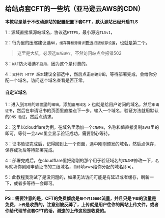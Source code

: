 ##  给站点套CFT的一些坑（亚马逊云AWS的CDN）
**本教程是基于不改动源站的配置配置下套CFT，默认源站已经开启TLS**

1：源域直接填源站域名，协议选`HTTPS`，最小源选`TLSv1`，

2：行为里的压缩建议选`NO`，`缓存键和源请求`要选`旧版缓存设置`，也就是第二个。

> 这里是大坑，必须选`旧版缓存`，不然访问站点会报错502

3：`WAF`防火墙选`不启用`，因为这个是付费的。

4：`支持的 HTTP 版本`建议全部选中，然后点击`创建分配`，等待部署完成，会给你分配一个域名，访问这个域名查看是否正常。

#### 自定义域名

1：进入到`常规`的`设置`里的`编辑`，添加`备用域名`  > 也就是给用户访问的域名，然后`申请证书`，然后在申请证书的页面里直接点下一步，输入一个域名，验证方法就用默认的`DNS 验证`，然后点请求。

2：这里以cloudflare为例，在域名里添加一个`CNAME`，名称和值直接复制aws里的即可，等待一会aws里会显示验证成功，需要耐心等待。

3：证书验证完成后，记得回到上一个页面，选中刚刚颁发的域名，然后点保存，保存成功后等待部署完成。

4：部署完成后，在cloudflare里把刚刚的那个用于验证域名的`CNAME`修改一下，`名称`就填你刚刚申请证书的二级域名，`目标`填aws给你分配的域名即可。

5：此教程我测试了是没问题的，如果无法访问可能是有延迟或者缓存，刷新一下，或者多等待一会即可。

---

**PS：需要注意的是，CFT的免费额度是`每个月1000G`流量，并且只是`下载`的流量是免费，`上传`是收费的，注意别被反薅了，上传就是用户往你的网站上传文件，或者你给代理节点套CFT的话，测速的上传这段是收费的。**